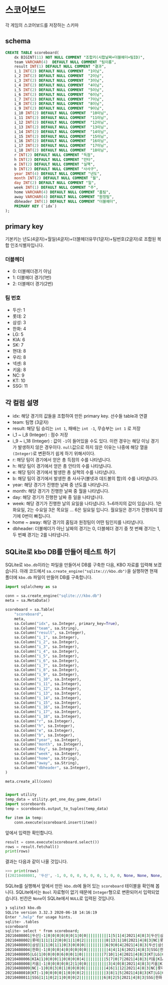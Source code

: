 # 스코어보드

각 게임의 스코어보드를 저장하는 스키마

## schema

```sql
CREATE TABLE scoreboard(
    dx BIGINT(11) NOT NULL COMMENT "조합키(시합날짜+더블헤더+팀ID)",
    team VARCHAR(4)  DEFAULT NULL COMMENT "팀이름",
    result INT(1) DEFAULT NULL COMMENT "결과",
    i_1 INT(2) DEFAULT NULL COMMENT  "1이닝",
    i_2 INT(2) DEFAULT NULL COMMENT  "2이닝",
    i_3 INT(2) DEFAULT NULL COMMENT  "3이닝",
    i_4 INT(2) DEFAULT NULL COMMENT  "4이닝",
    i_5 INT(2) DEFAULT NULL COMMENT  "5이닝",
    i_6 INT(2) DEFAULT NULL COMMENT  "6이닝",
    i_7 INT(2) DEFAULT NULL COMMENT  "7이닝",
    i_8 INT(2) DEFAULT NULL COMMENT  "8이닝",
    i_9 INT(2) DEFAULT NULL COMMENT  "9이닝",
    i_10 INT(2) DEFAULT NULL COMMENT  "10이닝",
    i_11 INT(2) DEFAULT NULL COMMENT  "11이닝",
    i_12 INT(2) DEFAULT NULL COMMENT  "12이닝",
    i_13 INT(2) DEFAULT NULL COMMENT  "13이닝",
    i_14 INT(2) DEFAULT NULL COMMENT  "14이닝",
    i_15 INT(2) DEFAULT NULL COMMENT  "15이닝",
    i_16 INT(2) DEFAULT NULL COMMENT  "16이닝",
    i_17 INT(2) DEFAULT NULL COMMENT  "17이닝",
    i_18 INT(2) DEFAULT NULL COMMENT  "18이닝",
    r INT(2) DEFAULT NULL COMMENT "득점",
    h INT(2) DEFAULT NULL COMMENT "안타",
    e INT(2) DEFAULT NULL COMMENT "실책",
    b INT(2) DEFAULT NULL COMMENT "사사구",
    year INT(4) DEFAULT NULL COMMENT "년도",
    month INT(2) DEFAULT NULL COMMENT "월",
    day INT(2) DEFAULT NULL COMMENT "일",
    week INT(1) DEFAULT NULL COMMENT "주",
    home VARCHAR(4) DEFAULT NULL COMMENT "홈팀",
    away VARCHAR(4) DEFAULT NULL COMMENT "원정팀",
    dbheader INT(1) DEFAULT NULL COMMENT "더블헤더",
    PRIMARY KEY (`idx`)
);
```

## primary key

기본키는 년도(4글자)+월일(4글자)+더블헤더유무(1글자)+팀번호(2글자)로 조합된 복합 인조식별자입니다.

### 더블헤더

- 0: 더블헤더경기 아님
- 1: 더블헤더 경기(1번)
- 2: 더블헤더 경기(2번)

### 팀 번호

- 두산: 1
- 롯데: 2
- 삼성: 3
- 한화: 4
- LG: 5
- KIA: 6
- SK: 7
- 현대: 8
- 우리: 8
- 넥센: 8
- 키움: 8
- NC: 9
- KT: 10
- SSG: 11

## 각 컬럼 설명

- idx: 해당 경기의 값들을 조합하여 만든 primary key. 선수들 table과 연결
- team: 팀명 (3글자)
- result: 해당 팀 승리는 `int 1`, 패배는 `int -1`, 무승부는 `int 1` 로 저장
- i_1 ~ i_8 (Integer) : 점수 저장
- i_9 ~ i_18 (Integer) : 값이 `-1`이 들어있을 수도 있다. 이런 경우는 해당 이닝 경기가 발생하지 않은 경우이다. `null`값으로 하지 않은 이유는 나중에 해당 열을 `(Integer)`로 변환하기 쉽게 하기 위해서이다.
- r: 해당 팀이 경기에서 얻은 총 득점의 수를 나타냅니다.
- h: 해당 팀이 경기에서 얻은 총 안타의 수를 나타냅니다.
- e: 해당 팀이 경기에서 발생한 총 실책의 수를 나타냅니다.
- b: 해당 팀이 경기에서 발생한 총 사사구(볼넷과 데드볼의 합)의 수를 나타냅니다.
- year: 해당 경기가 진행한 날짜 중 년도를 나타냅니다.
- month: 해당 경기가 진행한 날짜 중 월을 나타냅니다.
- day: 해당 경기가 진행한 날짜 중 일을 나타냅니다.
- week: 해당 경기가 진행한 날의 요일을 나타냅니다. 1~6까지의 값이 있습니다. 1은 화요일, 2는 수요일 3은 목요일 ... 6은 일요일 입니다. 월요일은 경기가 진행되지 않기에 0번이 빠집니다.
- home ~ away: 해당 경기의 홈팀과 원정팀이 어떤 팀인지를 나타냅니다.
- dbheader: 더불헤더가 아닌 날짜의 경기는 0, 더블헤더 경기 중 첫 번째 경기는 1, 두 번째 경기는 2를 나타냅니다.

## SQLite로 kbo DB를 만들어 테스트 하기

SQLite로 `kbo.db`이라는 파일을 만들어서 DB를 구축한 다음, KBO 자료를 입력해 보겠습니다. 아래 코드에서 `sa.create_engine("sqlite:///kbo.db")`을 실행하면 현재 폴더에 `kbo.db` 파일이 만들어 DB를 구축합니다.

```python
import sqlalchemy as sa

conn = sa.create_engine("sqlite:///kbo.db")
meta = sa.MetaData()

scoreboard = sa.Table(
    "scoreboard",
    meta,
    sa.Column("idx", sa.Integer, primary_key=True),
    sa.Column("team", sa.String),
    sa.Column("result", sa.Integer),
    sa.Column("i_1", sa.Integer),
    sa.Column("i_2", sa.Integer),
    sa.Column("i_3", sa.Integer),
    sa.Column("i_4", sa.Integer),
    sa.Column("i_5", sa.Integer),
    sa.Column("i_6", sa.Integer),
    sa.Column("i_7", sa.Integer),
    sa.Column("i_8", sa.Integer),
    sa.Column("i_9", sa.Integer),
    sa.Column("i_10", sa.Integer),
    sa.Column("i_11", sa.Integer),
    sa.Column("i_12", sa.Integer),
    sa.Column("i_13", sa.Integer),
    sa.Column("i_14", sa.Integer),
    sa.Column("i_15", sa.Integer),
    sa.Column("i_16", sa.Integer),
    sa.Column("i_17", sa.Integer),
    sa.Column("i_18", sa.Integer),
    sa.Column("r", sa.Integer),
    sa.Column("h", sa.Integer),
    sa.Column("e", sa.Integer),
    sa.Column("b", sa.Integer),
    sa.Column("year", sa.Integer),
    sa.Column("month", sa.Integer),
    sa.Column("day", sa.Integer),
    sa.Column("week", sa.Integer),
    sa.Column("home", sa.String),
    sa.Column("away", sa.String),
    sa.Column("dbheader", sa.Integer),
)

meta.create_all(conn)


import utility
temp_data = utility.get_one_day_game_data()
import scoreboards
temp = scoreboards.output_to_tuples(temp_data)

for item in temp:
    conn.execute(scoreboard.insert(item))
```

앞에서 입력한 확인합니다.

```python
result = conn.execute(scoreboard.select())
rows = result.fetchall()
print(rows)
```

결과는 다음과 같이 나올 것입니다.

```python
>>> print(rows)
[(20210408001, '두산', -1, 0, 0, 0, 0, 0, 0, 1, 0, 0, None, None, None, None, None, None, None, None, None, 1, 5, 1, 4, 2021, 4, 8, 3, '두산', '삼성', 0), (20210408002, '롯데', 1, 1, 1, 2, 0, 0, 1, 1, 0, 2, None, None, None, None, None, None, None, None, None, 8, 13, 1, 10, 2021, 4, 8, 3, 'NC', '롯데', 0), (20210408003, '삼성', 1, 1, 0, 1, 1, 0, 3, 0, 0, 0, None, None, None, None, None, None, None, None, None, 6, 9, 0, 4, 2021, 4, 8, 3, '두산', '삼성', 0), (20210408004, '한화', -1, 0, 0, 0, 4, 0, 0, 0, 0, 0, None, None, None, None, None, None, None, None, None, 4, 4, 1, 6, 2021, 4, 8, 3, 'SSG', '한화', 0), (20210408005, 'LG', 1, 0, 0, 0, 0, 6, 0, 0, 1, 0, None, None, None, None, None, None, None, None, None, 7, 10, 1, 4, 2021, 4, 8, 3, 'KT', 'LG', 0), (20210408006, 'KIA', 1, 0, 0, 0, 1, 0, 0, 0, 0, 4, None, None, None, None, None, None, None, None, None, 5, 7, 0, 7, 2021, 4, 8, 3, '키움', 'KIA', 0), (20210408008, '키움', -1, 0, 0, 0, 0, 0, 2, 1, 0, 0, None, None, None, None, None, None, None, None, None, 3, 4, 0, 8, 2021, 4, 8, 3, '키움', 'KIA', 0), (20210408009, 'NC', -1, 0, 0, 3, 0, 1, 0, 0, 0, 0, None, None, None, None, None, None, None, None, None, 4, 6, 1, 12, 2021, 4, 8, 3, 'NC', '롯데', 0), (20210408010, 'KT', -1, 0, 0, 0, 0, 1, 0, 0, 0, 2, None, None, None, None, None, None, None, None, None, 3, 8, 1, 5, 2021, 4, 8, 3, 'KT', 'LG', 0), (20210408011, 'SSG', 1, 1, 0, 2, 1, 0, 0, 0, 2, None, None, None, None, None, None, None, None, None, None, 6, 8, 2, 5, 2021, 4, 8, 3, 'SSG', '한화', 0)]
```

SQLite를 실행해서 앞에서 만든 `kbo.db`에 들어 있는 `scoreboard` 테이블을 확인해 봅니다. SQLite에서는 `Bool` 자료형이 없기 때문에 `Integer`형으로 변환되어서 입력되었습니다. 빈칸은 `None`이 SQLite에서 `NULL`로 입력된 것입니다.

```bash
❯ sqlite3 kbo.db
SQLite version 3.32.3 2020-06-18 14:16:19
Enter ".help" for usage hints.
sqlite> .tables
scoreboard
sqlite> select * from scoreboard;
20210408001|두산|-1|0|0|0|0|0|0|1|0|0||||||||||1|5|1|4|2021|4|8|3|두산|삼성|0
20210408002|롯데|1|1|1|2|0|0|1|1|0|2||||||||||8|13|1|10|2021|4|8|3|NC|롯데|0
20210408003|삼성|1|1|0|1|1|0|3|0|0|0||||||||||6|9|0|4|2021|4|8|3|두산|삼성|0
20210408004|한화|-1|0|0|0|4|0|0|0|0|0||||||||||4|4|1|6|2021|4|8|3|SSG|한화|0
20210408005|LG|1|0|0|0|0|6|0|0|1|0||||||||||7|10|1|4|2021|4|8|3|KT|LG|0
20210408006|KIA|1|0|0|0|1|0|0|0|0|4||||||||||5|7|0|7|2021|4|8|3|키움|KIA|0
20210408008|키움|-1|0|0|0|0|0|2|1|0|0||||||||||3|4|0|8|2021|4|8|3|키움|KIA|0
20210408009|NC|-1|0|0|3|0|1|0|0|0|0||||||||||4|6|1|12|2021|4|8|3|NC|롯데|0
20210408010|KT|-1|0|0|0|0|1|0|0|0|2||||||||||3|8|1|5|2021|4|8|3|KT|LG|0
20210408011|SSG|1|1|0|2|1|0|0|0|2|||||||||||6|8|2|5|2021|4|8|3|SSG|한화|0
```
